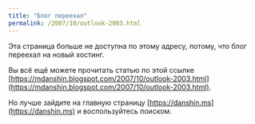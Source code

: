 ```yaml
---
title: "Блог переехал"
permalink: /2007/10/outlook-2003.html
---
```

Эта страница больше не доступна по этому адресу, потому, что блог переехал на новый хостинг.

Вы всё ещё можете прочитать статью по этой ссылке [https://mdanshin.blogspot.com/2007/10/outlook-2003.html](https://mdanshin.blogspot.com/2007/10/outlook-2003.html).

Но лучше зайдите на главную страницу [https://danshin.ms](https://danshin.ms) и воспользуйтесь поиском.